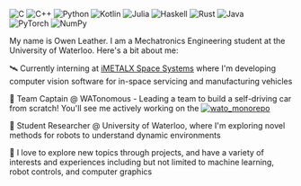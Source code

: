![C](https://img.shields.io/badge/c-%2300599C.svg?style=for-the-badge&logo=c&logoColor=white)
![C++](https://img.shields.io/badge/c++-%2300599C.svg?style=for-the-badge&logo=c%2B%2B&logoColor=white)
![Python](https://img.shields.io/badge/python-3670A0?style=for-the-badge&logo=python&logoColor=ffdd54)
![Kotlin](https://img.shields.io/badge/kotlin-%237F52FF.svg?style=for-the-badge&logo=kotlin&logoColor=white)
![Julia](https://img.shields.io/badge/-Julia-9558B2?style=for-the-badge&logo=julia&logoColor=white)
![Haskell](https://img.shields.io/badge/Haskell-5e5086?style=for-the-badge&logo=haskell&logoColor=white)
![Rust](https://img.shields.io/badge/rust-%23000000.svg?style=for-the-badge&logo=rust&logoColor=white)
![Java](https://img.shields.io/badge/java-%23ED8B00.svg?style=for-the-badge&logo=openjdk&logoColor=white)\
![PyTorch](https://img.shields.io/badge/PyTorch-%23EE4C2C.svg?style=for-the-badge&logo=PyTorch&logoColor=white)
![NumPy](https://img.shields.io/badge/numpy-%23013243.svg?style=for-the-badge&logo=numpy&logoColor=white)

My name is Owen Leather. I am a Mechatronics Engineering student at the University of Waterloo. Here's a bit about me:

🛰️ Currently interning at [iMETALX Space Systems](https://www.imetalx.com) where I'm developing computer vision software for in-space servicing and manufacturing vehicles

🚗 Team Captain @ WATonomous - Leading a team to build a self-driving car from scratch! You'll see me actively working on the [<img src="https://img.shields.io/static/v1?label=WATonomous&amp;message=wato_monorepo&amp;color=green&amp;logo=github" alt="wato_monorepo">](https://github.com/WATonomous/wato_monorepo)

📝 Student Researcher @ University of Waterloo, where I'm exploring novel methods for robots to understand dynamic environments

🌱 I love to explore new topics through projects, and have a variety of interests and experiences including but not limited to machine learning, robot controls, and computer graphics
